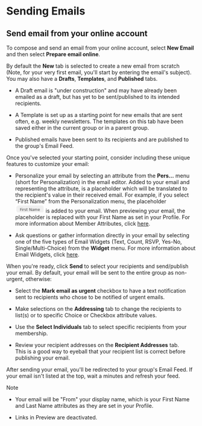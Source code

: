 # Sending Emails

<span id="gv-3send-1sendOnline"></span>
## Send email from your online account

To compose and send an email from your online account, select **New
Email** and then select **Prepare email online**.

By default the **New** tab is selected to create a new email from
scratch (Note, for your very first email, you'll start by entering the
email's subject).  You may also have a **Drafts**, **Templates**,
and **Published** tabs.  

* A Draft email is "under construction" and may have already been emailed as a
draft, but has yet to be sent/published to its intended recipients.  

* A Template is set up as a starting point for new emails that are sent often, e.g. weekly newsletters.  The templates on this tab
have been saved either in the current group or in a parent group.  

* Published emails have been sent to its recipients and are published to the group's Email Feed.

Once you've selected your starting point, consider including these unique
features to customize your email:

* Personalize your email by selecting an attribute from the **Pers…** menu (short for
Personalization) in the email editor.  Added to your email and representing the attribute, is a placeholder which will be translated to the recipient's value in their received email. 
For example, if you select “First Name” from the Personalization menu, the placeholder <img src="/docimages/FirstName_attribute.png" height="22">
is added to your email.  When previewing your email, the placeholder 
is replaced with your First Name as set in your Profile.
For more information about Member Attributes, click 
[here](/2-members/4-membersAttributes.md?[LINK-QARGS-DOC]#gv-2members-4membersattributes).

* Ask questions or gather information directly in your email by selecting one of the 
five types of Email Widgets (Text, Count, RSVP, Yes-No,
Single/Multi-Choice) from the **Widget** menu.  For more information about Email Widgets,
click [here](/5-widgets/1-ewIntro.md?[LINK-QARGS-DOC]#gv-5widgets-1ewIntro).

When you're ready, click **Send** to select your recipients and send/publish your email.  By default, your email will be sent to the entire group as non-urgent, otherwise:

* Select the **Mark email as urgent** checkbox to
have a text notification sent to recipients who chose to
be notified of urgent emails.

* Make selections on the **Addressing** tab to change the recipients
to list(s) or to specific Choice or Checkbox attribute values. 

* Use the **Select Individuals** tab to select specific recipients from your membership.

* Review your recipient addresses on the **Recipient Addresses** tab.  
This is a good way to eyeball that your recipient list is correct
before publishing your email.

After sending your email, you'll be redirected to your group's Email
Feed.  If your email isn't listed at the top, wait a minutes and
refresh your feed.

Note

* Your email will be "From" your display name, which is your
First Name and Last Name attributes as they are set in your Profile.

* Links in Preview are deactivated.

